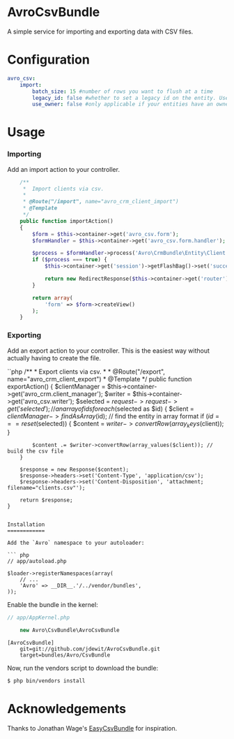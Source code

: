 AvroCsvBundle
=============

A simple service for importing and exporting data with CSV files.


Configuration
=============

``` yml
avro_csv:
    import:
        batch_size: 15 #number of rows you want to flush at a time
        legacy_id: false #whether to set a legacy id on the entity. Useful for keeping relations in tact
        use_owner: false #only applicable if your entities have an owner relation
```

Usage
=====

### Importing

Add an import action to your controller.

``` php
    /**
     *  Import clients via csv.
     *
     * @Route("/import", name="avro_crm_client_import")
     * @Template
     */
    public function importAction()
    {
        $form = $this->container->get('avro_csv.form');
        $formHandler = $this->container->get('avro_csv.form.handler');

        $process = $formHandler->process('Avro\CrmBundle\Entity\Client');
        if ($process === true) {
            $this->container->get('session')->getFlashBag()->set('success', $formHandler->getImportCount().' clients imported.');

            return new RedirectResponse($this->container->get('router')->generate('avro_crm_client_list'));
        } 

        return array(
            'form' => $form->createView()
        );
    }

```

### Exporting

Add an export action to your controller. This is the easiest way 
without actually having to create the file.

``php 
    /**
     *  Export clients via csv.
     *
     * @Route("/export", name="avro_crm_client_export")
     * @Template
     */
    public function exportAction()
    {
        $clientManager = $this->container->get('avro_crm.client_manager');
        $writer = $this->container->get('avro_csv.writer');
        $selected = $request->request->get('selected'); // an array of ids
        foreach ($selected as $id) {
            $client = $clientManager->findAsArray($id); // find the entity in array format
            if ($id === reset($selected)) {
                $content = $writer->convertRow(array_keys($client));
            }

            $content .= $writer->convertRow(array_values($client)); // build the csv file
        }

        $response = new Response($content);
        $response->headers->set('Content-Type', 'application/csv');
        $response->headers->set('Content-Disposition', 'attachment; filename="clients.csv"');

        return $response; 
    }
```

Installation
============

Add the `Avro` namespace to your autoloader:

``` php
// app/autoload.php

$loader->registerNamespaces(array(
    // ...
    'Avro' => __DIR__.'/../vendor/bundles',
));
```

Enable the bundle in the kernel:

``` php
// app/AppKernel.php

    new Avro\CsvBundle\AvroCsvBundle
```

```
[AvroCsvBundle]
    git=git://github.com/jdewit/AvroCsvBundle.git
    target=bundles/Avro/CsvBundle
```

Now, run the vendors script to download the bundle:

``` bash
$ php bin/vendors install
```

Acknowledgements
================

Thanks to Jonathan Wage's <a href="https://github.com/jwage/EasyCSV.git">EasyCsvBundle</a> for inspiration.
